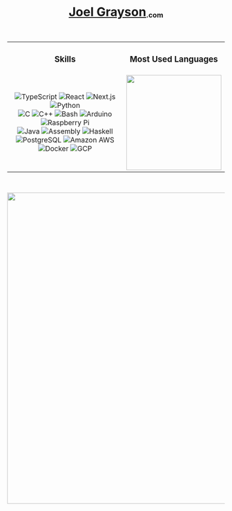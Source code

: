 <h1 align='center'><a href='https://joelgrayson.com' target='_blank'>Joel Grayson<sub><sup><sub>.com</sub></sup></sub></a></h1>

<br/>

<table align='center'>
    <tr>
        <td><h3 align='center'>Skills</h3></td>
        <td><h3 align='center'>Most Used Languages</h3></td>
    </tr>
    <tr>
        <td>
            <div align='center'>
                <img alt="TypeScript" src="https://img.shields.io/badge/Typescript-0076C6.svg?logo=typescript&logoColor=white">
                <img alt="React" src="https://img.shields.io/badge/-React-blue?logo=react">
                <img alt="Next.js" src="https://img.shields.io/badge/-Next-black?logo=next.js">
                <img alt="Python" src="https://img.shields.io/badge/Python-14354C.svg?logo=python&logoColor=fff&color=416aa3">
                <br/>
                <img alt="C" src="https://custom-icon-badges.demolab.com/badge/C-03599C.svg?logo=c-in-hexagon&logoColor=white">
                <img alt="C++" src="https://custom-icon-badges.demolab.com/badge/C++-9C033A.svg?logo=cpp2&logoColor=white">
                <img alt="Bash" src="https://img.shields.io/badge/Bash-121011.svg?logo=gnu-bash&logoColor=white">
                <img alt="Arduino" src="https://img.shields.io/badge/-Arduino-00979D?logo=Arduino&logoColor=white">
                <img alt="Raspberry Pi" src="https://img.shields.io/badge/-Raspi-red?logo=raspberrypi">
                <br/>
                <img alt="Java" src="https://custom-icon-badges.demolab.com/badge/Java-007396.svg?logo=java&logoColor=white">
                <img alt='Assembly' src='https://custom-icon-badges.demolab.com/badge/-Assembly (ARM and X86)-black?logo=asm&logoColor=white' />
                <img alt="Haskell" src="https://img.shields.io/badge/-Haskell-darkblue?logo=haskell">
                <br/>
                <img alt="PostgreSQL" src="https://img.shields.io/badge/PostgreSQL-316192.svg?logo=postgresql&logoColor=white">
                <img alt="Amazon AWS" src='https://img.shields.io/badge/-AWS-orange?logo=amazonaws'/>
                <img alt="Docker" src='https://img.shields.io/badge/-Docker-blue?logo=docker&logoColor=white'/>
                <img alt="GCP" src='https://img.shields.io/badge/-GCP-blue?logo=googlecloud&logoColor=white' />
            </div>
        </td>
        <td>
            <img src="https://github-readme-stats.vercel.app/api/top-langs/?username=joelgrayson&langs_count=24&layout=compact&line_height&theme=vue&hide_title=true&hide=jupyter%20notebook" height="220"/>
        </td>
    </tr>
</table>

<br/>

<p align='center'>
    <a href='https://skyline.github.com/JoelGrayson/' target='_blank'>
        <img src="https://github-profile-summary-cards.vercel.app/api/cards/profile-details?username=joelgrayson&theme=github&hide_title=true" width="720"/>
    </a>
</p>
